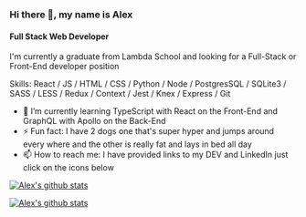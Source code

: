 ### Hi there 👋, my name is Alex

#### Full Stack Web Developer

I'm currently a graduate from Lambda School and looking for a Full-Stack or Front-End developer position

Skills: React / JS / HTML / CSS / Python / Node / PostgresSQL / SQLite3 / SASS / LESS / Redux / Context / Jest / Knex / Express / Git

- 🌱 I’m currently learning TypeScript with React on the Front-End and GraphQL with Apollo on the Back-End
- ⚡ Fun fact: I have 2 dogs one that's super hyper and jumps around every where and the other is really fat and lays in bed all day
- 📫 How to reach me: I have provided links to my DEV and LinkedIn just click on the icons below

[![Alex's github stats](https://github-readme-stats.alexm1234.vercel.app/api?username=AlexandroM1234&theme=prussian&hide=stars)](https://github.com/anuraghazra/github-readme-stats)

[![Alex's github stats](https://github-readme-stats.alexm1234.vercel.app/api/top-langs/?username=AlexandroM1234&langs_count=9&theme=prussian)](https://github.com/anuraghazra/github-readme-stats)
